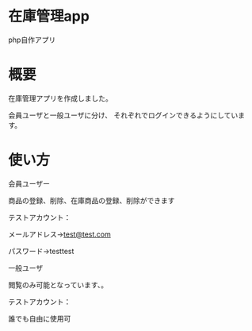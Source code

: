 <h1>在庫管理app</h1>
<p>php自作アプリ</p>

<h1>概要</h1>
<p>在庫管理アプリを作成しました。

会員ユーザと一般ユーザに分け、 それぞれでログインできるようにしています。</p>

<h1>使い方</h1>
<p>会員ユーザー

商品の登録、削除、在庫商品の登録、削除ができます

テストアカウント：

メールアドレス→test@test.com

パスワード→testtest

一般ユーザ

閲覧のみ可能となっています、。

テストアカウント：

誰でも自由に使用可
</p>





